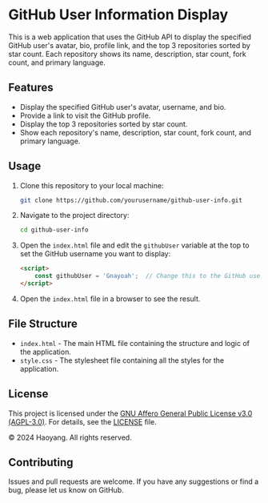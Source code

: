 # GitHub User Information Display

This is a web application that uses the GitHub API to display the specified GitHub user's avatar, bio, profile link, and the top 3 repositories sorted by star count. Each repository shows its name, description, star count, fork count, and primary language.

## Features

- Display the specified GitHub user's avatar, username, and bio.
- Provide a link to visit the GitHub profile.
- Display the top 3 repositories sorted by star count.
- Show each repository's name, description, star count, fork count, and primary language.

## Usage

1. Clone this repository to your local machine:

    ```bash
    git clone https://github.com/yourusername/github-user-info.git
    ```

2. Navigate to the project directory:

    ```bash
    cd github-user-info
    ```

3. Open the `index.html` file and edit the `githubUser` variable at the top to set the GitHub username you want to display:

    ```html
    <script>
        const githubUser = 'Gnayoah';  // Change this to the GitHub username you want to display
    </script>
    ```

4. Open the `index.html` file in a browser to see the result.

## File Structure

- `index.html` - The main HTML file containing the structure and logic of the application.
- `style.css` - The stylesheet file containing all the styles for the application.

## License

This project is licensed under the [GNU Affero General Public License v3.0 (AGPL-3.0)](LICENSE). For details, see the [LICENSE](LICENSE) file.

© 2024 Haoyang. All rights reserved.

## Contributing

Issues and pull requests are welcome. If you have any suggestions or find a bug, please let us know on GitHub.
